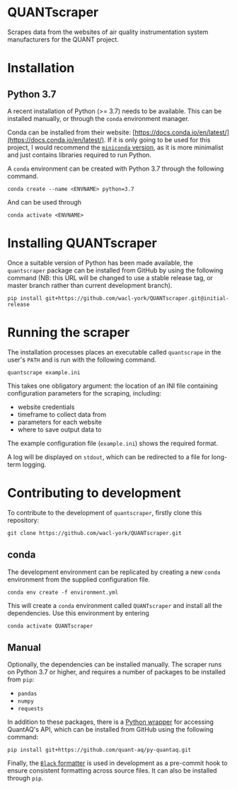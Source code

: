 # QUANTscraper

Scrapes data from the websites of air quality instrumentation system manufacturers for the QUANT project.

# Installation

## Python 3.7

A recent installation of Python (>= 3.7) needs to be available.
This can be installed manually, or through the `conda` environment manager.

Conda can be installed from their website: [https://docs.conda.io/en/latest/](https://docs.conda.io/en/latest/). 
If it is only going to be used for this project, I would recommend the [`miniconda` version](https://docs.conda.io/en/latest/miniconda.html), as it is more minimalist and just contains libraries required to run Python.

A `conda` environment can be created with Python 3.7 through the following command.

`conda create --name <ENVNAME> python=3.7`

And can be used through

`conda activate <ENVNAME>`

# Installing QUANTscraper

Once a suitable version of Python has been made available, the `quantscraper` package can be installed from GitHub by using the following command (NB: this URL will be changed to use a stable release tag, or master branch rather than current development branch).

`pip install git+https://github.com/wacl-york/QUANTscraper.git@initial-release`

# Running the scraper

The installation processes places an executable called `quantscrape` in the user's `PATH` and is run with the following command.

`quantscrape example.ini`

This takes one obligatory argument: the location of an INI file containing configuration parameters for the scraping, including:

  - website credentials
  - timeframe to collect data from
  - parameters for each website
  - where to save output data to

The example configuration file (`example.ini`) shows the required format.

A log will be displayed on `stdout`, which can be redirected to a file for long-term logging.

# Contributing to development

To contribute to the development of `quantscraper`, firstly clone this repository:

`git clone https://github.com/wacl-york/QUANTscraper.git`

## conda 

The development environment can be replicated by creating a new `conda` environment from the supplied configuration file.

`conda env create -f environment.yml`

This will create a `conda` environment called `QUANTscraper` and install all the dependencies.
Use this environment by entering

`conda activate QUANTscraper`

## Manual

Optionally, the dependencies can be installed manually.
The scraper runs on Python 3.7 or higher, and requires a number of packages to be installed from `pip`:

  - `pandas`
  - `numpy`
  - `requests`

In addition to these packages, there is a [Python wrapper](https://github.com/quant-aq/py-quantaq) for accessing QuantAQ's API, which can be installed from GitHub using the following command:

`pip install git+https://github.com/quant-aq/py-quantaq.git`

Finally, the [`Black` formatter](https://github.com/psf/black) is used in development as a pre-commit hook to ensure consistent formatting across source files. 
It can also be installed through `pip`.

